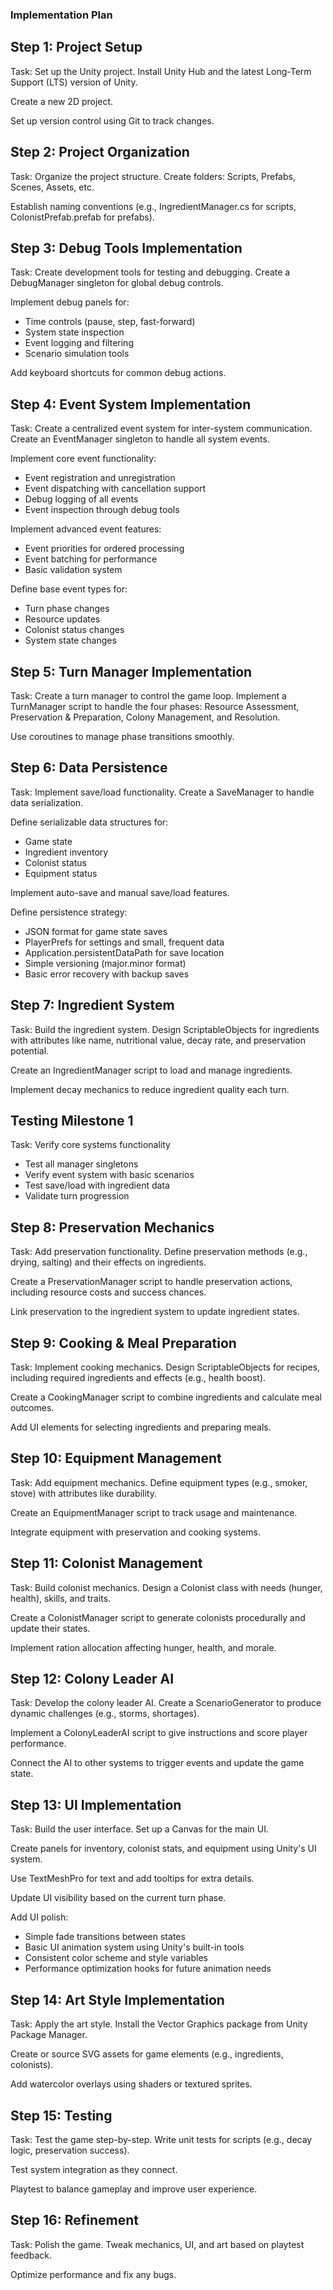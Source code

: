 ### Implementation Plan

## Step 1: Project Setup
Task: Set up the Unity project.
Install Unity Hub and the latest Long-Term Support (LTS) version of Unity.

Create a new 2D project.

Set up version control using Git to track changes.

## Step 2: Project Organization
Task: Organize the project structure.
Create folders: Scripts, Prefabs, Scenes, Assets, etc.

Establish naming conventions (e.g., IngredientManager.cs for scripts, ColonistPrefab.prefab for prefabs).

## Step 3: Debug Tools Implementation
Task: Create development tools for testing and debugging.
Create a DebugManager singleton for global debug controls.

Implement debug panels for:
- Time controls (pause, step, fast-forward)
- System state inspection
- Event logging and filtering
- Scenario simulation tools

Add keyboard shortcuts for common debug actions.

## Step 4: Event System Implementation
Task: Create a centralized event system for inter-system communication.
Create an EventManager singleton to handle all system events.

Implement core event functionality:
- Event registration and unregistration
- Event dispatching with cancellation support
- Debug logging of all events
- Event inspection through debug tools

Implement advanced event features:
- Event priorities for ordered processing
- Event batching for performance
- Basic validation system

Define base event types for:
- Turn phase changes
- Resource updates
- Colonist status changes
- System state changes

## Step 5: Turn Manager Implementation
Task: Create a turn manager to control the game loop.
Implement a TurnManager script to handle the four phases: Resource Assessment, Preservation & Preparation, Colony Management, and Resolution.

Use coroutines to manage phase transitions smoothly.

## Step 6: Data Persistence
Task: Implement save/load functionality.
Create a SaveManager to handle data serialization.

Define serializable data structures for:
- Game state
- Ingredient inventory
- Colonist status
- Equipment status

Implement auto-save and manual save/load features.

Define persistence strategy:
- JSON format for game state saves
- PlayerPrefs for settings and small, frequent data
- Application.persistentDataPath for save location
- Simple versioning (major.minor format)
- Basic error recovery with backup saves

## Step 7: Ingredient System
Task: Build the ingredient system.
Design ScriptableObjects for ingredients with attributes like name, nutritional value, decay rate, and preservation potential.

Create an IngredientManager script to load and manage ingredients.

Implement decay mechanics to reduce ingredient quality each turn.

## Testing Milestone 1
Task: Verify core systems functionality
- Test all manager singletons
- Verify event system with basic scenarios
- Test save/load with ingredient data
- Validate turn progression

## Step 8: Preservation Mechanics
Task: Add preservation functionality.
Define preservation methods (e.g., drying, salting) and their effects on ingredients.

Create a PreservationManager script to handle preservation actions, including resource costs and success chances.

Link preservation to the ingredient system to update ingredient states.

## Step 9: Cooking & Meal Preparation
Task: Implement cooking mechanics.
Design ScriptableObjects for recipes, including required ingredients and effects (e.g., health boost).

Create a CookingManager script to combine ingredients and calculate meal outcomes.

Add UI elements for selecting ingredients and preparing meals.

## Step 10: Equipment Management
Task: Add equipment mechanics.
Define equipment types (e.g., smoker, stove) with attributes like durability.

Create an EquipmentManager script to track usage and maintenance.

Integrate equipment with preservation and cooking systems.

## Step 11: Colonist Management
Task: Build colonist mechanics.
Design a Colonist class with needs (hunger, health), skills, and traits.

Create a ColonistManager script to generate colonists procedurally and update their states.

Implement ration allocation affecting hunger, health, and morale.

## Step 12: Colony Leader AI
Task: Develop the colony leader AI.
Create a ScenarioGenerator to produce dynamic challenges (e.g., storms, shortages).

Implement a ColonyLeaderAI script to give instructions and score player performance.

Connect the AI to other systems to trigger events and update the game state.

## Step 13: UI Implementation
Task: Build the user interface.
Set up a Canvas for the main UI.

Create panels for inventory, colonist stats, and equipment using Unity's UI system.

Use TextMeshPro for text and add tooltips for extra details.

Update UI visibility based on the current turn phase.

Add UI polish:
- Simple fade transitions between states
- Basic UI animation system using Unity's built-in tools
- Consistent color scheme and style variables
- Performance optimization hooks for future animation needs

## Step 14: Art Style Implementation
Task: Apply the art style.
Install the Vector Graphics package from Unity Package Manager.

Create or source SVG assets for game elements (e.g., ingredients, colonists).

Add watercolor overlays using shaders or textured sprites.

## Step 15: Testing
Task: Test the game step-by-step.
Write unit tests for scripts (e.g., decay logic, preservation success).

Test system integration as they connect.

Playtest to balance gameplay and improve user experience.

## Step 16: Refinement
Task: Polish the game.
Tweak mechanics, UI, and art based on playtest feedback.

Optimize performance and fix any bugs.

